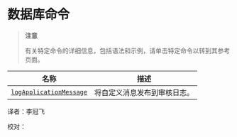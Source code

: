 # [ ](#)数据库命令

[]()

> **注意**
>
> 有关特定命令的详细信息，包括语法和示例，请单击特定命令以转到其参考页面。

| 名称                        | 描述                         |
| --------------------------- | ---------------------------- |
| [`logApplicationMessage`]() | 将自定义消息发布到审核日志。 |



译者：李冠飞

校对：